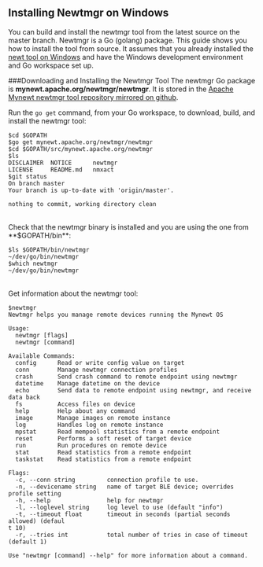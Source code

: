 ## Installing Newtmgr on Windows
You can build and install the newtmgr tool from the latest source on the master branch.  Newtmgr is a Go (golang) package.  This guide shows you how to install the tool from source. It assumes that you already installed the [newt tool on Windows](/newt/install/newt_windows/) and have the Windows development environment and Go workspace set up.

###Downloading and Installing the Newtmgr Tool
The newtmgr Go package is **mynewt.apache.org/newtmgr/newtmgr**. It is stored in the [Apache Mynewt newtmgr tool repository mirrored on github](https://github.com/apache/mynewt-newtmgr).


Run the `go get` command, from your Go workspace, to download, build, and install the newtmgr tool:

```no-highlight
$cd $GOPATH
$go get mynewt.apache.org/newtmgr/newtmgr
$cd $GOPATH/src/mynewt.apache.org/newtmgr
$ls
DISCLAIMER	NOTICE		newtmgr
LICENSE		README.md	nmxact
$git status
On branch master
Your branch is up-to-date with 'origin/master'.

nothing to commit, working directory clean
```
<br>
Check that the newtmgr binary is installed and you are using the one from **$GOPATH/bin**:

```no-highlight
$ls $GOPATH/bin/newtmgr
~/dev/go/bin/newtmgr
$which newtmgr
~/dev/go/bin/newtmgr
```
<br>
Get information about the newtmgr tool:

```no-highlight
$newtmgr
Newtmgr helps you manage remote devices running the Mynewt OS

Usage:
  newtmgr [flags]
  newtmgr [command]

Available Commands:
  config      Read or write config value on target
  conn        Manage newtmgr connection profiles
  crash       Send crash command to remote endpoint using newtmgr
  datetime    Manage datetime on the device
  echo        Send data to remote endpoint using newtmgr, and receive data back
  fs          Access files on device
  help        Help about any command
  image       Manage images on remote instance
  log         Handles log on remote instance
  mpstat      Read mempool statistics from a remote endpoint
  reset       Performs a soft reset of target device
  run         Run procedures on remote device
  stat        Read statistics from a remote endpoint
  taskstat    Read statistics from a remote endpoint

Flags:
  -c, --conn string         connection profile to use.
  -n, --devicename string   name of target BLE device; overrides profile setting
  -h, --help                help for newtmgr
  -l, --loglevel string     log level to use (default "info")
  -t, --timeout float       timeout in seconds (partial seconds allowed) (defaul                                                                                               t 10)
  -r, --tries int           total number of tries in case of timeout (default 1)

Use "newtmgr [command] --help" for more information about a command.
```
